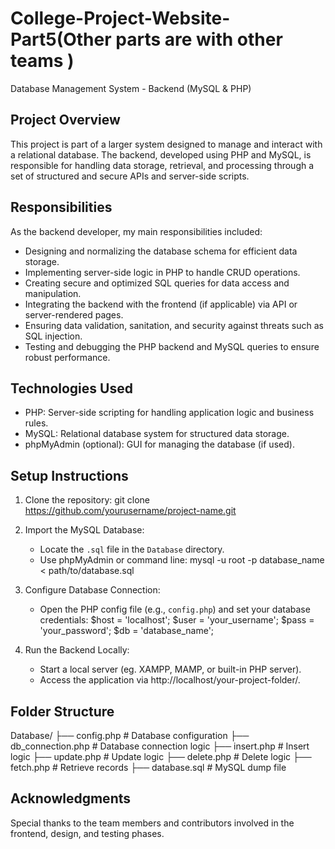 # College-Project-Website-Part5(Other parts are with other teams )

Database Management System - Backend (MySQL & PHP)

Project Overview
----------------
This project is part of a larger system designed to manage and interact with a relational database. The backend, developed using PHP and MySQL, is responsible for handling data storage, retrieval, and processing through a set of structured and secure APIs and server-side scripts.

Responsibilities
----------------
As the backend developer, my main responsibilities included:

- Designing and normalizing the database schema for efficient data storage.
- Implementing server-side logic in PHP to handle CRUD operations.
- Creating secure and optimized SQL queries for data access and manipulation.
- Integrating the backend with the frontend (if applicable) via API or server-rendered pages.
- Ensuring data validation, sanitation, and security against threats such as SQL injection.
- Testing and debugging the PHP backend and MySQL queries to ensure robust performance.

Technologies Used
-----------------
- PHP: Server-side scripting for handling application logic and business rules.
- MySQL: Relational database system for structured data storage.
- phpMyAdmin (optional): GUI for managing the database (if used).

Setup Instructions
------------------
1. Clone the repository:
   git clone https://github.com/yourusername/project-name.git

2. Import the MySQL Database:
   - Locate the `.sql` file in the `Database` directory.
   - Use phpMyAdmin or command line:
     mysql -u root -p database_name < path/to/database.sql

3. Configure Database Connection:
   - Open the PHP config file (e.g., `config.php`) and set your database credentials:
     $host = 'localhost';
     $user = 'your_username';
     $pass = 'your_password';
     $db   = 'database_name';

4. Run the Backend Locally:
   - Start a local server  (eg. XAMPP, MAMP, or built-in PHP server).
   - Access the application via http://localhost/your-project-folder/.

Folder Structure
----------------
Database/
├── config.php           # Database configuration
├── db_connection.php    # Database connection logic
├── insert.php           # Insert logic
├── update.php           # Update logic
├── delete.php           # Delete logic
├── fetch.php            # Retrieve records
├── database.sql         # MySQL dump file



Acknowledgments
---------------
Special thanks to the team members and contributors involved in the frontend, design, and testing phases.
